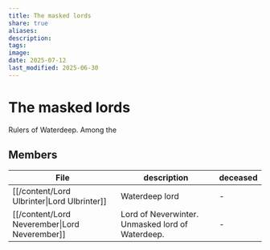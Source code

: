 ```yaml
---
title: The masked lords
share: true
aliases: 
description: 
tags: 
image: 
date: 2025-07-12
last_modified: 2025-06-30
---
```

# The masked lords
Rulers of Waterdeep. Among the 

## Members
| File                                                       | description                                      | deceased |
| ---------------------------------------------------------- | ------------------------------------------------ | -------- |
| [[/content/Lord Ulbrinter\|Lord Ulbrinter]]   | Waterdeep lord                                   | \-       |
| [[/content/Lord Neverember\|Lord Neverember]] | Lord of Neverwinter. Unmasked lord of Waterdeep. | \-       |

